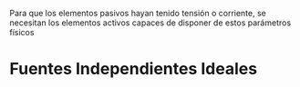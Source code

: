 Para que los elementos pasivos hayan tenido tensión o corriente, se necesitan los elementos activos capaces de disponer de estos parámetros físicos

# Fuentes Independientes Ideales
